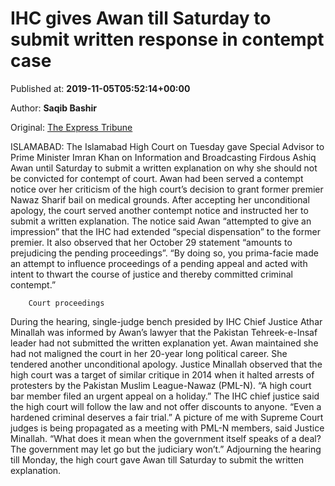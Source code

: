 
# IHC gives Awan till Saturday to submit written response in contempt case

Published at: **2019-11-05T05:52:14+00:00**

Author: **Saqib Bashir**

Original: [The Express Tribune](https://tribune.com.pk/story/2093786/1-ihc-gives-awan-till-saturday-submit-written-response-contempt-case/)

ISLAMABAD: The Islamabad High Court on Tuesday gave Special Advisor to Prime Minister Imran Khan on Information and Broadcasting Firdous Ashiq Awan until Saturday to submit a written explanation on why she should not be convicted for contempt of court.
Awan had been served a contempt notice over her criticism of the high court’s decision to grant former premier Nawaz Sharif bail on medical grounds. After accepting her unconditional apology, the court served another contempt notice and instructed her to submit a written explanation.
The notice said Awan “attempted to give an impression” that the IHC had extended “special dispensation” to the former premier. It also observed that her October 29 statement “amounts to prejudicing the pending proceedings”.
“By doing so, you prima-facie made an attempt to influence proceedings of a pending appeal and acted with intent to thwart the course of justice and thereby committed criminal contempt.”

        Court proceedings
      
During the hearing, single-judge bench presided by IHC Chief Justice Athar Minallah was informed by Awan’s lawyer that the Pakistan Tehreek-e-Insaf leader had not submitted the written explanation yet.
Awan maintained she had not maligned the court in her 20-year long political career. She tendered another unconditional apology.
Justice Minallah observed that the high court was a target of similar critique in 2014 when it halted arrests of protesters by the Pakistan Muslim League-Nawaz (PML-N). “A high court bar member filed an urgent appeal on a holiday.”
The IHC chief justice said the high court will follow the law and not offer discounts to anyone. “Even a hardened criminal deserves a fair trial.”
A picture of me with Supreme Court judges is being propagated as a meeting with PML-N members, said Justice Minallah. “What does it mean when the government itself speaks of a deal? The government may let go but the judiciary won’t.”
Adjourning the hearing till Monday, the high court gave Awan till Saturday to submit the written explanation.
